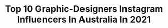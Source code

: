 ---
title: Top 10 Graphic-Designers Instagram Influencers In Australia In 2021
description: >-
  Find top graphic-designers Instagram influencers in Australia in 2021. Most popular hashtags: #design #illustration #selflove.
platform: Instagram
hits: 34
text_top: Identify the top-rated Instagram profiles on inBeat.
text_bottom: Our platform has 34 Instagram influencers like this in Australia for you to collaborate.
profiles:
  - username: "mietta__"
    fullname: >-
      MIETTA *:･ﾟ✧
    bio: >-
      MELB / 23 ✨ Crew + Visual Artist for @loading_erro.r 💕 Graphic Designer at @graphics.mietta
    location: "Australia"
    followers: 7146
    engagement: 693
    commentsToLikes: 0.063601
    id: ck14jjoxfkp8f0i19ddbpauyi
    verified: false
    hashtags: "#viva, #vivaproducts, #cultureupdate"
  - username: "milanagnone"
    fullname: >-
      ＭＩＬＡＮ  ＡＧＮＯＮＥ
    bio: >-
      International Model Made in LA, Live in AUS🕊 South Park Voice-Over Actress Graphic Designer & Media Major My🌍 @wadepapenfus ✉️ Contact@milanagnone.com
    location: "Australia"
    followers: 142806
    engagement: 376
    commentsToLikes: 0.009316
    id: ck0w4gvmcyi8e0i19ermc59wp
    verified: false
    hashtags: "#ad"
  - username: "doyle.snaps"
    fullname: >-
      Colm Doyle
    bio: >-
      Perth, Western Australia. Graphic Designer & Photographer. Prints available, visit my website or PM.
    location: "Australia"
    followers: 4213
    engagement: 1173
    commentsToLikes: 0.097843
    id: ck8t900gumgbp0j78hw1q2wvt
    verified: false
    hashtags: "#canonaustralia, #moodygrams, #perthcity, #cityofperth"
  - username: "ahernandezflorez"
    fullname: >-
      Andrea Hernández Flórez
    bio: >-
      🌲 Art enthusiast ▪️Occasionally me ▪️Editorial Graphic Designer & Illustrator 🦊 Colombian andreahernandezflorez@hotmail.com
    location: "Australia"
    followers: 6220
    engagement: 493
    commentsToLikes: 0.082830
    id: ck0w6n61m9d600i19vlmrri99
    verified: false
    hashtags: "#colombian, #illustrations, #artlover, #ink"
  - username: "designbyaikonik"
    fullname: >-
      CARISSA SMART
    bio: >-
      Graphic Designer | Digital Content & Photography 📍Melbourne ✉️ carissa@designbyaikonik.com.au
    location: "Australia"
    followers: 92878
    engagement: 110
    commentsToLikes: 0.042178
    id: ck0vvw94ur1qi0i1937kxyz5k
    verified: false
    hashtags: "#crueltyfree, #innisfreeaustralia, #nudebynaturepartner, #thirstea"
  - username: "lisazhou_art"
    fullname: >-
      Lisa Zhou
    bio: >-
      🇨🇳 🇦🇺 Illustrator / Graphic Designer Pixiv 微博 小红书 绿洲 Bilibili 抖音 Youtube 👉🏾 LisaZhou_Art
    location: "Australia"
    followers: 6864
    engagement: 912
    commentsToLikes: 0.021538
    id: ckf5xfl68vh9r0j232i8yb9ov
    verified: false
    hashtags: "#fooddrawing, #melbourneillustrator, #dessert, #aquarelle"
  - username: "jessnugent1"
    fullname: >-
      Jess Nugent #CreateTheGood
    bio: >-
      ✮ Sydney, Aus. ↟ BA - Psych. ⋒ Mental Health Awareness ↡ Kindness, Positivity & Hashbrowns ⊚ Empath/HSP ♥ Seb . Graphic Designer - @nugentmedia
    location: "Australia"
    followers: 18741
    engagement: 477
    commentsToLikes: 0.093331
    id: ck6ugskt34x4r0j71i87xr1kv
    verified: false
    hashtags: "#mentalhealthmatters, #mentalhealthquotes, #bekind, #selflove"
  - username: "carterhookdesigns"
    fullname: >-
      Carter Hook
    bio: >-
      Freelance web/graphic designer based in the Sunshine Coast, Australia. Clients within the NBA.
    location: "Australia"
    followers: 6440
    engagement: 3379
    commentsToLikes: 0.037152
    id: ckaoy36pnfv960i78ofjijp9b
    verified: false
    hashtags: "#nba, #digitalizesports, #graphicdesign, #sportsgraphics"
  - username: "creativewannabe_"
    fullname: >-
      Jay Kay
    bio: >-
      👩‍🎨 Illustrator, letterer & graphic designer 👇 Shop goodies 📧 hello@creative-wannabe.com 🏡 Melbourne Australia
    location: "Australia"
    followers: 25498
    engagement: 1157
    commentsToLikes: 0.018356
    id: ckaor7qw3m2wr0i783lrhf0w0
    verified: false
    hashtags: "#sketchbookart, #strongertogether, #selflovery, #mentalhealthawareness"
  - username: "aurevoirdarling"
    fullname: >-
      Anna May • Melbourne Lifestyle
    bio: >-
      🤍 graphic designer + pastry chef’s love for selected good style and good food ☁️ melbourne creative/ content creator ✉️aurevoirdarling@hotmail.com
    location: "Australia"
    followers: 11916
    engagement: 469
    commentsToLikes: 0.059078
    id: ck5q09ed44w6k0i117iivqr2x
    verified: false
    hashtags: "#deliverooau, #littlebutterlotsaflavour, #anywhereeywear, #emilyinmelbourne"
---